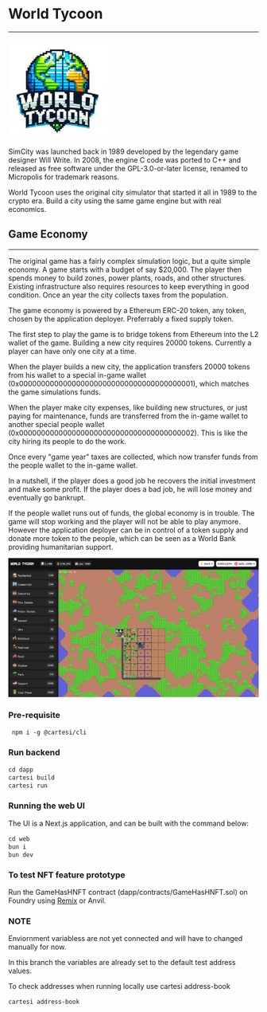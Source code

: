 # World Tycoon
---
<img src="./www/public/images/logo.png" alt="My Logo" width="200" />

SimCity was launched back in 1989 developed by the legendary game designer Will Write. In 2008, the engine C code was ported to C++ and released as free software under the GPL-3.0-or-later license, renamed to Micropolis for trademark reasons.

World Tycoon uses the original city simulator that started it all in 1989 to the crypto era. Build a city using the same game engine but with real economics.


## Game Economy
---

The original game has a fairly complex simulation logic, but a quite simple economy. A game starts with a budget of say $20,000. The player then spends money to build zones, power plants, roads, and other structures. Existing infrastructure also requires resources to keep everything in good condition. Once an year the city collects taxes from the population.

The game economy is powered by a Ethereum ERC-20 token, any token, chosen by the application deployer. Preferrably a fixed supply token.

The first step to play the game is to bridge tokens from Ethereum into the L2 wallet of the game. Building a new city requires 20000 tokens. Currently a player can have only one city at a time.

When the player builds a new city, the application transfers 20000 tokens from his wallet to a special in-game wallet (0x0000000000000000000000000000000000000001), which matches the game simulations funds.

When the player make city expenses, like building new structures, or just paying for maintenance, funds are transferred from the in-game wallet to another special people wallet (0x0000000000000000000000000000000000000002). This is like the city hiring its people to do the work.

Once every "game year" taxes are collected, which now transfer funds from the people wallet to the in-game wallet.

In a nutshell, if the player does a good job he recovers the initial investment and make some profit. If the player does a bad job, he will lose money and eventually go bankrupt.

If the people wallet runs out of funds, the global economy is in trouble. The game will stop working and the player will not be able to play anymore. However the application deployer can be in control of a token supply and donate more token to the people, which can be seen as a World Bank providing humanitarian support.

![Preview](./www/public/images/preview.png)

### Pre-requisite
```shell
 npm i -g @cartesi/cli
```

### Run backend
```shell
cd dapp
cartesi build
cartesi run
```

### Running the web UI
The UI is a Next.js application, and can be built with the command below:

```shell
cd web
bun i
bun dev
```

### To test NFT feature prototype
Run the GameHasHNFT contract (dapp/contracts/GameHasHNFT.sol) on Foundry using [Remix](https://remix.ethereum.org) or Anvil.


### NOTE
Enviornment variabless are not yet connected and will have to changed manually for now.

In this branch the variables are already set to the default test address values.

To check addresses when running locally use cartesi address-book
```shell
cartesi address-book
```




